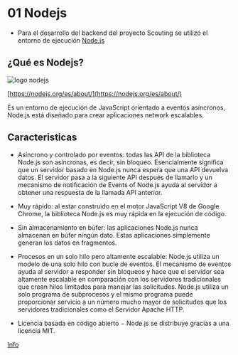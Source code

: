 # 01 Nodejs
* Para el desarrollo del backend del proyecto Scouting se utilizó el entorno de ejecución [Node.js](https://nodejs.org/en/)

## ¿Qué es Nodejs?
![logo nodejs](https://upload.wikimedia.org/wikipedia/commons/d/d9/Node.js_logo.svg)

[https://nodejs.org/es/about/](https://nodejs.org/es/about/)

Es un entorno de ejecución de JavaScript orientado a eventos asíncronos, Node.js está diseñado para crear aplicaciones network escalables. 

## Caracteristicas

* Asíncrono y controlado por eventos: todas las API de la biblioteca Node.js son asíncronas, es decir, sin bloqueo. Esencialmente significa que un servidor basado en Node.js nunca espera que una API devuelva datos. El servidor pasa a la siguiente API después de llamarlo y un mecanismo de notificación de Events of Node.js ayuda al servidor a obtener una respuesta de la llamada API anterior.

* Muy rápido: al estar construido en el motor JavaScript V8 de Google Chrome, la biblioteca Node.js es muy rápida en la ejecución de código.

* Sin almacenamiento en búfer: las aplicaciones Node.js nunca almacenan en búfer ningún dato. Estas aplicaciones simplemente generan los datos en fragmentos.

* Procesos en un solo hilo pero altamente escalable: Node.js utiliza un modelo de una solo hilo con bucle de eventos. El mecanismo de eventos ayuda al servidor a responder sin bloqueos y hace que el servidor sea altamente escalable en comparación con los servidores tradicionales que crean hilos limitados para manejar las solicitudes. Node.js utiliza un solo programa de subprocesos y el mismo programa puede proporcionar servicio a un número mucho mayor de solicitudes que los servidores tradicionales como el Servidor Apache HTTP.

* Licencia basada en código abierto − Node.js se distribuye gracias a una licencia MIT.

[Info](https://ifgeekthen.everis.com/es/que-es-node-js-y-primeros-pasos)
